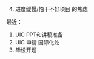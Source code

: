 <!--
 * @Author: LetMeFly
 * @Date: 2024-11-11 22:43:08
 * @LastEditors: LetMeFly.xyz
 * @LastEditTime: 2024-11-18 21:44:57
-->
4. 进度缓慢/怕干不好项目 的焦虑

最近：

1. UIC PPT和讲稿准备
2. UIC 申请  国际化处
3. 毕设开题
